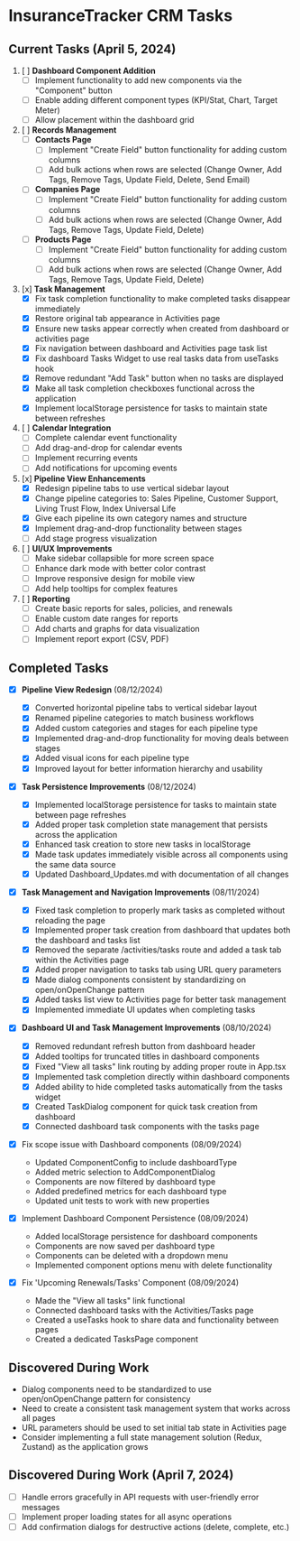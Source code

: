 # InsuranceTracker CRM Tasks

## Current Tasks (April 5, 2024)

1. [ ] **Dashboard Component Addition**
   - [ ] Implement functionality to add new components via the "Component" button
   - [ ] Enable adding different component types (KPI/Stat, Chart, Target Meter)
   - [ ] Allow placement within the dashboard grid

2. [ ] **Records Management**
   - [ ] **Contacts Page**
     - [ ] Implement "Create Field" button functionality for adding custom columns
     - [ ] Add bulk actions when rows are selected (Change Owner, Add Tags, Remove Tags, Update Field, Delete, Send Email)
   - [ ] **Companies Page**
     - [ ] Implement "Create Field" button functionality for adding custom columns
     - [ ] Add bulk actions when rows are selected (Change Owner, Add Tags, Remove Tags, Update Field, Delete)
   - [ ] **Products Page**
     - [ ] Implement "Create Field" button functionality for adding custom columns
     - [ ] Add bulk actions when rows are selected (Change Owner, Add Tags, Remove Tags, Update Field, Delete)

3. [x] **Task Management**
   - [x] Fix task completion functionality to make completed tasks disappear immediately
   - [x] Restore original tab appearance in Activities page
   - [x] Ensure new tasks appear correctly when created from dashboard or activities page
   - [x] Fix navigation between dashboard and Activities page task list
   - [x] Fix dashboard Tasks Widget to use real tasks data from useTasks hook
   - [x] Remove redundant "Add Task" button when no tasks are displayed
   - [x] Make all task completion checkboxes functional across the application
   - [x] Implement localStorage persistence for tasks to maintain state between refreshes

4. [ ] **Calendar Integration**
   - [ ] Complete calendar event functionality
   - [ ] Add drag-and-drop for calendar events
   - [ ] Implement recurring events
   - [ ] Add notifications for upcoming events

5. [x] **Pipeline View Enhancements**
   - [x] Redesign pipeline tabs to use vertical sidebar layout 
   - [x] Change pipeline categories to: Sales Pipeline, Customer Support, Living Trust Flow, Index Universal Life
   - [x] Give each pipeline its own category names and structure
   - [x] Implement drag-and-drop functionality between stages
   - [ ] Add stage progress visualization

6. [ ] **UI/UX Improvements**
   - [ ] Make sidebar collapsible for more screen space
   - [ ] Enhance dark mode with better color contrast
   - [ ] Improve responsive design for mobile view
   - [ ] Add help tooltips for complex features

7. [ ] **Reporting**
   - [ ] Create basic reports for sales, policies, and renewals
   - [ ] Enable custom date ranges for reports
   - [ ] Add charts and graphs for data visualization
   - [ ] Implement report export (CSV, PDF)

## Completed Tasks

- [x] **Pipeline View Redesign** (08/12/2024)
  - [x] Converted horizontal pipeline tabs to vertical sidebar layout
  - [x] Renamed pipeline categories to match business workflows
  - [x] Added custom categories and stages for each pipeline type
  - [x] Implemented drag-and-drop functionality for moving deals between stages
  - [x] Added visual icons for each pipeline type
  - [x] Improved layout for better information hierarchy and usability

- [x] **Task Persistence Improvements** (08/12/2024)
  - [x] Implemented localStorage persistence for tasks to maintain state between page refreshes
  - [x] Added proper task completion state management that persists across the application
  - [x] Enhanced task creation to store new tasks in localStorage
  - [x] Made task updates immediately visible across all components using the same data source
  - [x] Updated Dashboard_Updates.md with documentation of all changes

- [x] **Task Management and Navigation Improvements** (08/11/2024)
  - [x] Fixed task completion to properly mark tasks as completed without reloading the page
  - [x] Implemented proper task creation from dashboard that updates both the dashboard and tasks list
  - [x] Removed the separate /activities/tasks route and added a task tab within the Activities page
  - [x] Added proper navigation to tasks tab using URL query parameters
  - [x] Made dialog components consistent by standardizing on open/onOpenChange pattern
  - [x] Added tasks list view to Activities page for better task management
  - [x] Implemented immediate UI updates when completing tasks

- [x] **Dashboard UI and Task Management Improvements** (08/10/2024)
  - [x] Removed redundant refresh button from dashboard header
  - [x] Added tooltips for truncated titles in dashboard components
  - [x] Fixed "View all tasks" link routing by adding proper route in App.tsx
  - [x] Implemented task completion directly within dashboard components
  - [x] Added ability to hide completed tasks automatically from the tasks widget
  - [x] Created TaskDialog component for quick task creation from dashboard
  - [x] Connected dashboard task components with the tasks page

- [x] Fix scope issue with Dashboard components (08/09/2024)
  - Updated ComponentConfig to include dashboardType
  - Added metric selection to AddComponentDialog
  - Components are now filtered by dashboard type
  - Added predefined metrics for each dashboard type
  - Updated unit tests to work with new properties

- [x] Implement Dashboard Component Persistence (08/09/2024)
  - Added localStorage persistence for dashboard components
  - Components are now saved per dashboard type
  - Components can be deleted with a dropdown menu
  - Implemented component options menu with delete functionality

- [x] Fix 'Upcoming Renewals/Tasks' Component (08/09/2024)
  - Made the "View all tasks" link functional
  - Connected dashboard tasks with the Activities/Tasks page
  - Created a useTasks hook to share data and functionality between pages
  - Created a dedicated TasksPage component

## Discovered During Work
- Dialog components need to be standardized to use open/onOpenChange pattern for consistency
- Need to create a consistent task management system that works across all pages
- URL parameters should be used to set initial tab state in Activities page
- Consider implementing a full state management solution (Redux, Zustand) as the application grows

## Discovered During Work (April 7, 2024)
- [ ] Handle errors gracefully in API requests with user-friendly error messages
- [ ] Implement proper loading states for all async operations
- [ ] Add confirmation dialogs for destructive actions (delete, complete, etc.)
